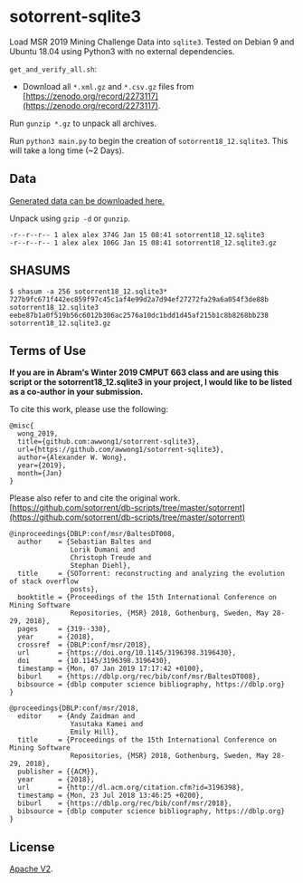 # sotorrent-sqlite3

Load MSR 2019 Mining Challenge Data into `sqlite3`.
Tested on Debian 9 and Ubuntu 18.04 using Python3 with no external dependencies.

`get_and_verify_all.sh`:
- Download all `*.xml.gz` and `*.csv.gz` files from [https://zenodo.org/record/2273117](https://zenodo.org/record/2273117).

Run `gunzip *.gz` to unpack all archives.

Run `python3 main.py` to begin the creation of `sotorrent18_12.sqlite3`. This will take a long time (~2 Days).

## Data

[Generated data can be downloaded here.](https://drive.google.com/open?id=1N6E2_wOKR_FB3ClAhXSWJb7CjOlbubSd)

Unpack using `gzip -d` or `gunzip`.

```text
-r--r--r-- 1 alex alex 374G Jan 15 08:41 sotorrent18_12.sqlite3
-r--r--r-- 1 alex alex 106G Jan 15 08:41 sotorrent18_12.sqlite3.gz
```

## SHASUMS

```text
$ shasum -a 256 sotorrent18_12.sqlite3*
727b9fc671f442ec859f97c45c1af4e99d2a7d94ef27272fa29a6a054f3de88b  sotorrent18_12.sqlite3
eebe87b1a0f519b56c6012b306ac2576a10dc1bdd1d45af215b1c8b8268bb238  sotorrent18_12.sqlite3.gz
```


## Terms of Use

**If you are in Abram's Winter 2019 CMPUT 663 class and are using this script or the sotorrent18_12.sqlite3 in your project, I would like to be listed as a co-author in your submission.**

To cite this work, please use the following:

```text
@misc{
  wong_2019,
  title={github.com:awwong1/sotorrent-sqlite3},
  url={https://github.com/awwong1/sotorrent-sqlite3},
  author={Alexander W. Wong},
  year={2019},
  month={Jan}
}
```

Please also refer to and cite the original work. [https://github.com/sotorrent/db-scripts/tree/master/sotorrent](https://github.com/sotorrent/db-scripts/tree/master/sotorrent)

```text
@inproceedings{DBLP:conf/msr/BaltesDT008,
  author    = {Sebastian Baltes and
               Lorik Dumani and
               Christoph Treude and
               Stephan Diehl},
  title     = {SOTorrent: reconstructing and analyzing the evolution of stack overflow
               posts},
  booktitle = {Proceedings of the 15th International Conference on Mining Software
               Repositories, {MSR} 2018, Gothenburg, Sweden, May 28-29, 2018},
  pages     = {319--330},
  year      = {2018},
  crossref  = {DBLP:conf/msr/2018},
  url       = {https://doi.org/10.1145/3196398.3196430},
  doi       = {10.1145/3196398.3196430},
  timestamp = {Mon, 07 Jan 2019 17:17:42 +0100},
  biburl    = {https://dblp.org/rec/bib/conf/msr/BaltesDT008},
  bibsource = {dblp computer science bibliography, https://dblp.org}
}

@proceedings{DBLP:conf/msr/2018,
  editor    = {Andy Zaidman and
               Yasutaka Kamei and
               Emily Hill},
  title     = {Proceedings of the 15th International Conference on Mining Software
               Repositories, {MSR} 2018, Gothenburg, Sweden, May 28-29, 2018},
  publisher = {{ACM}},
  year      = {2018},
  url       = {http://dl.acm.org/citation.cfm?id=3196398},
  timestamp = {Mon, 23 Jul 2018 13:46:25 +0200},
  biburl    = {https://dblp.org/rec/bib/conf/msr/2018},
  bibsource = {dblp computer science bibliography, https://dblp.org}
}
```



## License

[Apache V2](LICENSE).
